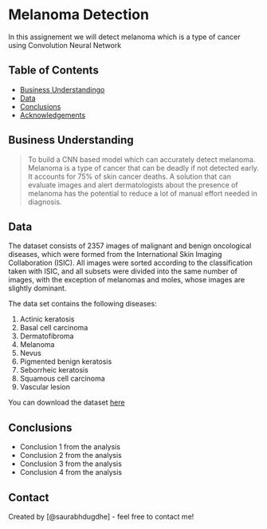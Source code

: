 # Melanoma Detection
In this assignement we will detect melanoma which is a type of cancer using Convolution Neural Network


## Table of Contents
* [Business Understandingo](#general-information)
* [Data](#data)
* [Conclusions](#conclusions)
* [Acknowledgements](#acknowledgements)

## Business Understanding
> To build a CNN based model which can accurately detect melanoma. Melanoma is a type of cancer that can be deadly if not detected early. It accounts for 75% of skin cancer deaths. A solution that can evaluate images and alert dermatologists about the presence of melanoma has the potential to reduce a lot of manual effort needed in diagnosis.

## Data
The dataset consists of 2357 images of malignant and benign oncological diseases, which were formed from the International Skin Imaging Collaboration (ISIC). All images were sorted according to the classification taken with ISIC, and all subsets were divided into the same number of images, with the exception of melanomas and moles, whose images are slightly dominant.

The data set contains the following diseases:

1. Actinic keratosis
2. Basal cell carcinoma
3. Dermatofibroma
4. Melanoma
5. Nevus
6. Pigmented benign keratosis
7. Seborrheic keratosis
8. Squamous cell carcinoma
9. Vascular lesion

You can download the dataset [here](https://drive.google.com/file/d/1xLfSQUGDl8ezNNbUkpuHOYvSpTyxVhCs/view?usp=sharing)


## Conclusions
- Conclusion 1 from the analysis
- Conclusion 2 from the analysis
- Conclusion 3 from the analysis
- Conclusion 4 from the analysis


## Contact
Created by [@saurabhdugdhe] - feel free to contact me!


<!-- Optional -->
<!-- ## License -->
<!-- This project is open source and available under the [... License](). -->

<!-- You don't have to include all sections - just the one's relevant to your project -->